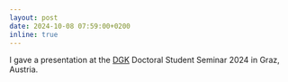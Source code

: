 ```yaml
---
layout: post
date: 2024-10-08 07:59:00+0200
inline: true
---
```


I gave a presentation at the [DGK](https://dgk.badw.de/abteilung-ingenieurgeodaesie/aktivitaeten.html) Doctoral Student Seminar 2024 in Graz, Austria.

